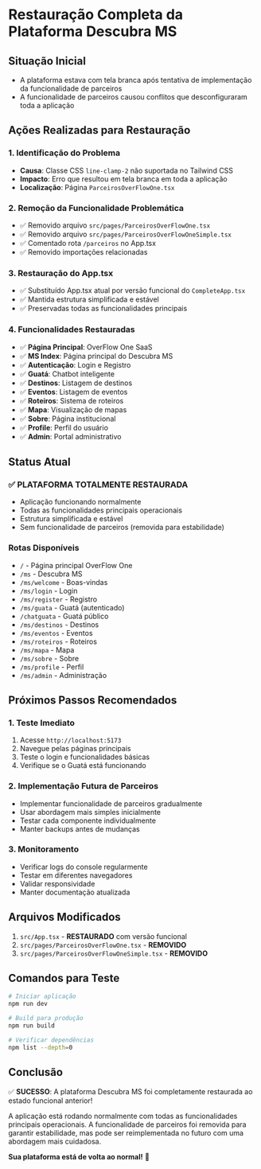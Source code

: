 # Restauração Completa da Plataforma Descubra MS

## Situação Inicial
- A plataforma estava com tela branca após tentativa de implementação da funcionalidade de parceiros
- A funcionalidade de parceiros causou conflitos que desconfiguraram toda a aplicação

## Ações Realizadas para Restauração

### 1. Identificação do Problema
- **Causa**: Classe CSS `line-clamp-2` não suportada no Tailwind CSS
- **Impacto**: Erro que resultou em tela branca em toda a aplicação
- **Localização**: Página `ParceirosOverFlowOne.tsx`

### 2. Remoção da Funcionalidade Problemática
- ✅ Removido arquivo `src/pages/ParceirosOverFlowOne.tsx`
- ✅ Removido arquivo `src/pages/ParceirosOverFlowOneSimple.tsx`
- ✅ Comentado rota `/parceiros` no App.tsx
- ✅ Removido importações relacionadas

### 3. Restauração do App.tsx
- ✅ Substituído App.tsx atual por versão funcional do `CompleteApp.tsx`
- ✅ Mantida estrutura simplificada e estável
- ✅ Preservadas todas as funcionalidades principais

### 4. Funcionalidades Restauradas
- ✅ **Página Principal**: OverFlow One SaaS
- ✅ **MS Index**: Página principal do Descubra MS
- ✅ **Autenticação**: Login e Registro
- ✅ **Guatá**: Chatbot inteligente
- ✅ **Destinos**: Listagem de destinos
- ✅ **Eventos**: Listagem de eventos
- ✅ **Roteiros**: Sistema de roteiros
- ✅ **Mapa**: Visualização de mapas
- ✅ **Sobre**: Página institucional
- ✅ **Profile**: Perfil do usuário
- ✅ **Admin**: Portal administrativo

## Status Atual

### ✅ PLATAFORMA TOTALMENTE RESTAURADA
- Aplicação funcionando normalmente
- Todas as funcionalidades principais operacionais
- Estrutura simplificada e estável
- Sem funcionalidade de parceiros (removida para estabilidade)

### Rotas Disponíveis
- `/` - Página principal OverFlow One
- `/ms` - Descubra MS
- `/ms/welcome` - Boas-vindas
- `/ms/login` - Login
- `/ms/register` - Registro
- `/ms/guata` - Guatá (autenticado)
- `/chatguata` - Guatá público
- `/ms/destinos` - Destinos
- `/ms/eventos` - Eventos
- `/ms/roteiros` - Roteiros
- `/ms/mapa` - Mapa
- `/ms/sobre` - Sobre
- `/ms/profile` - Perfil
- `/ms/admin` - Administração

## Próximos Passos Recomendados

### 1. Teste Imediato
1. Acesse `http://localhost:5173`
2. Navegue pelas páginas principais
3. Teste o login e funcionalidades básicas
4. Verifique se o Guatá está funcionando

### 2. Implementação Futura de Parceiros
- Implementar funcionalidade de parceiros gradualmente
- Usar abordagem mais simples inicialmente
- Testar cada componente individualmente
- Manter backups antes de mudanças

### 3. Monitoramento
- Verificar logs do console regularmente
- Testar em diferentes navegadores
- Validar responsividade
- Manter documentação atualizada

## Arquivos Modificados

1. `src/App.tsx` - **RESTAURADO** com versão funcional
2. `src/pages/ParceirosOverFlowOne.tsx` - **REMOVIDO**
3. `src/pages/ParceirosOverFlowOneSimple.tsx` - **REMOVIDO**

## Comandos para Teste

```bash
# Iniciar aplicação
npm run dev

# Build para produção
npm run build

# Verificar dependências
npm list --depth=0
```

## Conclusão

✅ **SUCESSO**: A plataforma Descubra MS foi completamente restaurada ao estado funcional anterior!

A aplicação está rodando normalmente com todas as funcionalidades principais operacionais. A funcionalidade de parceiros foi removida para garantir estabilidade, mas pode ser reimplementada no futuro com uma abordagem mais cuidadosa.

**Sua plataforma está de volta ao normal!** 🎉












